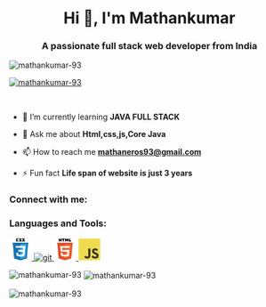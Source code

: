 <h1 align="center">Hi 👋, I'm Mathankumar</h1>
<h3 align="center">A passionate full stack web developer from India</h3>

<p align="left"> <img src="https://komarev.com/ghpvc/?username=mathankumar-93&label=Profile%20views&color=0e75b6&style=flat" alt="mathankumar-93" /> </p>

<p align="left"> <a href="https://github.com/ryo-ma/github-profile-trophy"><img src="https://github-profile-trophy.vercel.app/?username=mathankumar-93" alt="mathankumar-93" /></a> </p>

<p align="left"> <a href="https://twitter.com/" target="blank"><img src="https://img.shields.io/twitter/follow/?logo=twitter&style=for-the-badge" alt="" /></a> </p>

- 🌱 I’m currently learning **JAVA FULL STACK**

- 💬 Ask me about **Html,css,js,Core Java**

- 📫 How to reach me **mathaneros93@gmail.com**

- ⚡ Fun fact **Life span of website is just 3 years**

<h3 align="left">Connect with me:</h3>
<p align="left">
</p>

<h3 align="left">Languages and Tools:</h3>
<p align="left"> <a href="https://www.w3schools.com/css/" target="_blank" rel="noreferrer"> <img src="https://raw.githubusercontent.com/devicons/devicon/master/icons/css3/css3-original-wordmark.svg" alt="css3" width="40" height="40"/> </a> <a href="https://git-scm.com/" target="_blank" rel="noreferrer"> <img src="https://www.vectorlogo.zone/logos/git-scm/git-scm-icon.svg" alt="git" width="40" height="40"/> </a> <a href="https://www.w3.org/html/" target="_blank" rel="noreferrer"> <img src="https://raw.githubusercontent.com/devicons/devicon/master/icons/html5/html5-original-wordmark.svg" alt="html5" width="40" height="40"/> </a> <a href="https://developer.mozilla.org/en-US/docs/Web/JavaScript" target="_blank" rel="noreferrer"> <img src="https://raw.githubusercontent.com/devicons/devicon/master/icons/javascript/javascript-original.svg" alt="javascript" width="40" height="40"/> </a> </p>

<p><img align="left" src="https://github-readme-stats.vercel.app/api/top-langs?username=mathankumar-93&show_icons=true&locale=en&layout=compact" alt="mathankumar-93" /></p>

<p>&nbsp;<img align="center" src="https://github-readme-stats.vercel.app/api?username=mathankumar-93&show_icons=true&locale=en" alt="mathankumar-93" /></p>

<p><img align="center" src="https://github-readme-streak-stats.herokuapp.com/?user=mathankumar-93&" alt="mathankumar-93" /></p>
